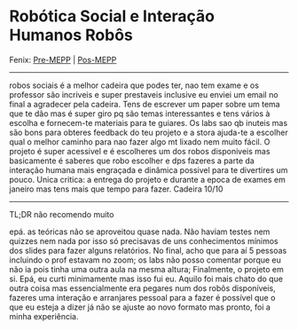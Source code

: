 # Robótica Social e Interação Humanos Robôs

Fenix: [Pre-MEPP](https://fenix.tecnico.ulisboa.pt/cursos/meic-a/disciplina-curricular/283003985068098) | [Pos-MEPP](https://fenix.tecnico.ulisboa.pt/cursos/meic-a/disciplina-curricular/1971853845332811)

---

robos sociais é a melhor cadeira que podes ter, nao tem exame e os professor são incriveis e super prestaveis inclusive eu enviei um email no final a agradecer pela cadeira. Tens de escrever um paper sobre um tema que te dão mas é super giro pq são temas interessantes e tens vários à escolha e fornecem-te materiais para te guiares. Os labs sao qb inuteis mas são bons para obteres feedback do teu projeto e a stora ajuda-te a escolher qual o melhor caminho para nao fazer algo mt lixado nem muito fácil.
O projeto é super acessivel e é escolheres um dos robos disponiveis mas basicamente é saberes que robo escolher e dps fazeres a parte da interação humana mais engraçada e dinâmica possivel para te divertires um pouco. Unica critica: a entrega do projeto e durante a epoca de exames em janeiro mas tens mais que tempo para fazer. Cadeira 10/10

---

TL;DR não recomendo muito

epá. as teóricas não se aproveitou quase nada. Não haviam testes nem quizzes nem nada por isso só precisavas de uns conhecimentos mínimos dos slides para fazer alguns relatórios. No final, acho que para aí 5 pessoas incluindo o prof estavam no zoom; os labs não posso comentar porque eu não ia pois tinha uma outra aula na mesma altura; Finalmente, o projeto em si. Epá, eu curti minimamente mas isso fui eu. Aquilo foi mais chato do que outra coisa mas essencialmente era pegares num dos robôs disponíveis, fazeres uma interação e arranjares pessoal para a fazer é possível que o que eu esteja a dizer já não se ajuste ao novo formato mas pronto, foi a minha experiência.
